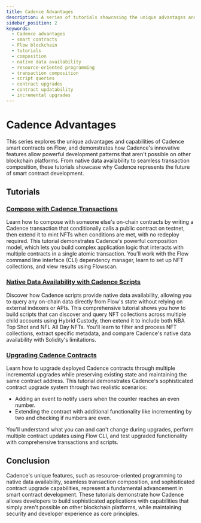 ```yaml
---
title: Cadence Advantages
description: A series of tutorials showcasing the unique advantages and capabilities of Cadence smart contracts on Flow.
sidebar_position: 2
keywords:
  - Cadence advantages
  - smart contracts
  - Flow blockchain
  - tutorials
  - composition
  - native data availability
  - resource-oriented programming
  - transaction composition
  - script queries
  - contract upgrades
  - contract updatability
  - incremental upgrades
---
```


# Cadence Advantages

This series explores the unique advantages and capabilities of Cadence smart contracts on Flow, and demonstrates how Cadence's innovative features allow powerful development patterns that aren't possible on other blockchain platforms. From native data availability to seamless transaction composition, these tutorials showcase why Cadence represents the future of smart contract development.

## Tutorials

### [Compose with Cadence Transactions]

Learn how to compose with someone else's on-chain contracts by writing a Cadence transaction that conditionally calls a public contract on testnet, then extend it to mint NFTs when conditions are met, with no redeploy required. This tutorial demonstrates Cadence's powerful composition model, which lets you build complex application logic that interacts with multiple contracts in a single atomic transaction. You'll work with the Flow command line interface (CLI) dependency manager, learn to set up NFT collections, and view results using Flowscan.

### [Native Data Availability with Cadence Scripts]

Discover how Cadence scripts provide native data availability, allowing you to query any on-chain data directly from Flow's state without relying on external indexers or APIs. This comprehensive tutorial shows you how to build scripts that can discover and query NFT collections across multiple child accounts using Hybrid Custody, then extend it to include both NBA Top Shot and NFL All Day NFTs. You'll learn to filter and process NFT collections, extract specific metadata, and compare Cadence's native data availability with Solidity's limitations.

### [Upgrading Cadence Contracts]

Learn how to upgrade deployed Cadence contracts through multiple incremental upgrades while preserving existing state and maintaining the same contract address. This tutorial demonstrates Cadence's sophisticated contract upgrade system through two realistic scenarios: 

- Adding an event to notify users when the counter reaches an even number.
- Extending the contract with additional functionality like incrementing by two and checking if numbers are even. 

You'll understand what you can and can't change during upgrades, perform multiple contract updates using Flow CLI, and test upgraded functionality with comprehensive transactions and scripts.

## Conclusion

Cadence's unique features, such as resource-oriented programming to native data availability, seamless transaction composition, and sophisticated contract upgrade capabilities, represent a fundamental advancement in smart contract development. These tutorials demonstrate how Cadence allows developers to build sophisticated applications with capabilities that simply aren't possible on other blockchain platforms, while maintaining security and developer experience as core principles.

[Compose with Cadence Transactions]: ./compose-with-cadence-transactions.md
[Native Data Availability with Cadence Scripts]: ./native-data-availibility-with-cadence-scripts.md
[Upgrading Cadence Contracts]: ./upgrading-cadence-contracts.md
